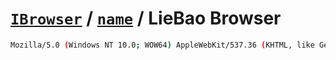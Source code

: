 # [`IBrowser`](/api/main/get-browser.md) / [`name`](../name.md) / LieBao Browser

```sh
Mozilla/5.0 (Windows NT 10.0; WOW64) AppleWebKit/537.36 (KHTML, like Gecko) Chrome/42.0.2311.154 Safari/537.36 LBBROWSER
```